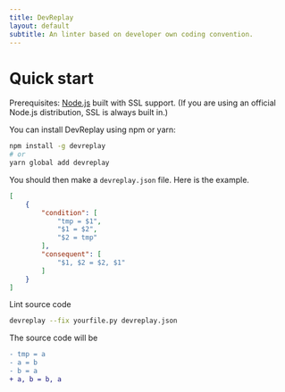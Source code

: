 ```yaml
---
title: DevReplay
layout: default
subtitle: An linter based on developer own coding convention.
---
```


# Quick start

Prerequisites: [Node.js](https://nodejs.org) built with SSL support. (If you are using an official Node.js distribution, SSL is always built in.)

You can install DevReplay using npm or yarn:

```sh
npm install -g devreplay
# or
yarn global add devreplay
```

You should then make a `devreplay.json` file.
Here is the example.
```json
[
    {
        "condition": [
            "tmp = $1",
            "$1 = $2",
            "$2 = tmp"
        ],
        "consequent": [
            "$1, $2 = $2, $1"
        ]
    }
]
```

Lint source code
```sh
devreplay --fix yourfile.py devreplay.json
```

The source code will be
```diff
- tmp = a
- a = b
- b = a
+ a, b = b, a
```
